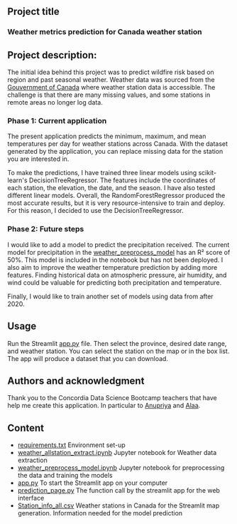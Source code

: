 ## Project title
### Weather metrics prediction for Canada weather station

## Project description: 
The initial idea behind this project was to predict wildfire risk based on region and past seasonal weather. 
Weather data was sourced from the [Gouvernment of Canada](https://climate.weather.gc.ca/historical_data/search_historic_data_e.html)  where weather station data is accessible. The challenge is that there are many missing values, and some stations in remote areas no longer log data.

### Phase 1: Current application
The present application predicts the minimum, maximum, and mean temperatures per day for weather stations across Canada. With the dataset generated by the application, you can replace missing data for the station you are interested in.

To make the predictions, I have trained three linear models using scikit-learn's DecisionTreeRegressor. The features include the coordinates of each station, the elevation, the date, and the season. I have also tested different linear models. Overall, the RandomForestRegressor produced the most accurate results, but it is very resource-intensive to train and deploy. For this reason, I decided to use the DecisionTreeRegressor.


### Phase 2: Future steps
I would like to add a model to predict the precipitation received. The current model for precipitation in the [weather_preprocess_model](_weather_preprocess_model.ipynb) has an R² score of 50%. This model is included in the notebook but has not been deployed.
I also aim to improve the weather temperature prediction by adding more features. Finding historical data on atmospheric pressure, air humidity, and wind could be valuable for predicting both precipitation and temperature.

Finally, I would like to train another set of models using data from after 2020.

## Usage
Run the Streamlit [app.py](app.py) file. Then select the province, desired date range, and weather station. You can select the station on the map or in the box list. The app will produce a dataset that you can download.

## Authors and acknowledgment
Thank you to the Concordia Data Science Bootcamp teachers that have help me create this application.
In particular to [Anupriya](https://github.com/Anupriya-Sri) and [Alaa](https://github.com/alaa-mohamedahmed).

## Content
- [requirements.txt](requirements.txt)  Environment set-up 
- [weather_allstation_extract.ipynb](weather_allstation_extract.ipynb)  Jupyter notebook for Weather data extraction
- [weather_preprocess_model.ipynb](weather_preprocess_model.ipynb)   Jupyter notebook for preprocessing the data and training the models
- [app.py](app.py)   To start the Streamlit app on your computer
- [prediction_page.py](prediction_page.py)  The function call by the streamlit app for the web interface
- [Station_info_all.csv](Station_info_all.csv)  Weather stations in Canada for the Streamlit map generation. Information needed for the model prediction
